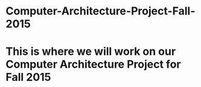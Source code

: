 # Computer-Architecture-Project-Fall-2015
# This is where we will work on our Computer Architecture Project for Fall 2015
